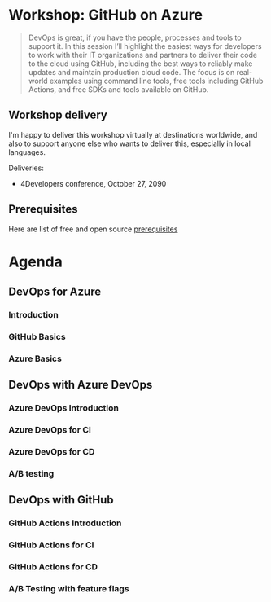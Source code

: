 

# Workshop: GitHub on Azure

>DevOps is great, if you have the people, processes and tools to support it.  In this session I’ll highlight the easiest ways for developers to work with their IT organizations and partners to deliver their code to the cloud using GitHub, including the best ways to reliably make updates and maintain production cloud code. The focus is on real-world examples using command line tools, free tools including GitHub Actions, and free SDKs and tools available on GitHub. 


## Workshop delivery 
I'm happy to deliver this workshop virtually at destinations worldwide, and also to support anyone else who wants to deliver this, especially in local languages.

Deliveries:
 - 4Developers conference, October 27, 2090

## Prerequisites
Here are list of free and open source [prerequisites](001_workshop_Prerequisites.md)

# Agenda

## DevOps for Azure
### Introduction

### GitHub Basics
### Azure Basics 

## DevOps with Azure DevOps
### Azure DevOps Introduction 
### Azure DevOps for CI
### Azure DevOps for CD 
### A/B testing

## DevOps with GitHub

### GitHub Actions Introduction
### GitHub Actions for CI 
### GitHub Actions for CD
### A/B Testing with feature flags
